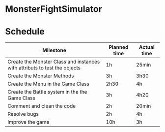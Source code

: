 # MonsterFightSimulator

# Schedule

| Milestone | Planned time | Actual time |
| --- | --- | --- |
| Create the Monster Class and instances with attributs to test the objects| 1h | 25min |
| Create the Monster Methods | 3h | 3h30 |
| Create the Menu in the Game Class | 2h30 | 4h |
| Create the Battle system in the the Game Class | 3h | 4h20 |
| Comment and clean the code | 2h | 20min |
| Resolve bugs | 2h | 4h |
| Improve the game | 10h | 3h |
